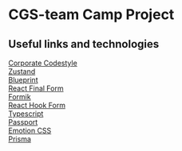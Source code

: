 # CGS-team Camp Project

## Useful links and technologies

[Corporate Codestyle](https://github.com/CodeGeneration-2020/code-generation-code-style) <br />
[Zustand](https://docs.pmnd.rs/zustand/getting-started/introduction) <br />
[Blueprint](https://blueprintjs.com/docs/#blueprint/getting-started) <br />
[React Final Form](https://final-form.org/docs/react-final-form/getting-started) <br />
[Formik](https://formik.org/docs/overview) <br />
[React Hook Form](https://www.react-hook-form.com/get-started) <br />
[Typescript](https://www.typescriptlang.org/docs/handbook/typescript-in-5-minutes.html) <br />
[Passport](http://www.passportjs.org/) <br />
[Emotion CSS](https://emotion.sh/docs/introduction) <br />
[Prisma](https://www.prisma.io/docs/orm/overview/introduction) <br />
